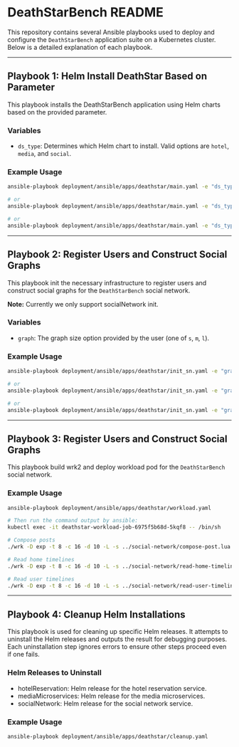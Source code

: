 # DeathStarBench README

This repository contains several Ansible playbooks used to deploy and configure the `DeathStarBench` application suite on a Kubernetes cluster. 
Below is a detailed explanation of each playbook.

---

## Playbook 1: Helm Install DeathStar Based on Parameter

This playbook installs the DeathStarBench application using Helm charts based on the provided parameter.

### Variables

- `ds_type`: Determines which Helm chart to install. Valid options are `hotel`, `media`, and `social`.

### Example Usage

```sh
ansible-playbook deployment/ansible/apps/deathstar/main.yaml -e "ds_type=hotel"

# or
ansible-playbook deployment/ansible/apps/deathstar/main.yaml -e "ds_type=media"

# or
ansible-playbook deployment/ansible/apps/deathstar/main.yaml -e "ds_type=social"
```

---

## Playbook 2: Register Users and Construct Social Graphs

This playbook init the necessary infrastructure to register users and construct social graphs for the `DeathStarBench` social network.

**Note:** Currently we only support socialNetwork init.

### Variables

- `graph`: The graph size option provided by the user (one of `s`, `m`, `l`).

### Example Usage

```sh
ansible-playbook deployment/ansible/apps/deathstar/init_sn.yaml -e "graph=s"

# or
ansible-playbook deployment/ansible/apps/deathstar/init_sn.yaml -e "graph=m"

# or
ansible-playbook deployment/ansible/apps/deathstar/init_sn.yaml -e "graph=l"
```

---

## Playbook 3: Register Users and Construct Social Graphs

This playbook build wrk2 and deploy workload pod for the `DeathStarBench` social network.

### Example Usage

```sh
ansible-playbook deployment/ansible/apps/deathstar/workload.yaml

# Then run the command output by ansible:
kubectl exec -it deathstar-workload-job-6975f5b68d-5kqf8 -- /bin/sh

# Compose posts
./wrk -D exp -t 8 -c 16 -d 10 -L -s ../social-network/compose-post.lua http://10.96.1.24:8080/wrk2-api/post/compose -R 100

# Read home timelines
./wrk -D exp -t 8 -c 16 -d 10 -L -s ../social-network/read-home-timeline.lua http://10.96.1.24:8080/wrk2-api/home-timeline/read -R 100

# Read user timelines
./wrk -D exp -t 8 -c 16 -d 10 -L -s ../social-network/read-user-timeline.lua http://10.96.1.24:8080/wrk2-api/user-timeline/read -R 100


```

---

## Playbook 4: Cleanup Helm Installations

This playbook is used for cleaning up specific Helm releases. It attempts to uninstall the Helm releases and outputs the result for debugging purposes. Each uninstallation step ignores errors to ensure other steps proceed even if one fails.

### Helm Releases to Uninstall

- hotelReservation: Helm release for the hotel reservation service.
- mediaMicroservices: Helm release for the media microservices.
- socialNetwork: Helm release for the social network service.

### Example Usage

```sh
ansible-playbook deployment/ansible/apps/deathstar/cleanup.yaml
```